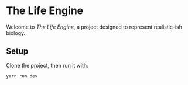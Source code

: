 # The Life Engine

Welcome to *The Life Engine*, a project designed to represent realistic-ish biology.

## Setup

Clone the project, then run it with:

```
yarn run dev
```
